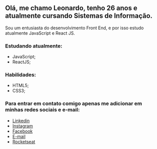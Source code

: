 

<!--
**Lsantana95/Lsantana95** is a ✨ _special_ ✨ repository because its `README.md` (this file) appears on your GitHub profile.

Here are some ideas to get you started:

- 🔭 I’m currently working on ...
- 🌱 I’m currently learning ...
- 👯 I’m looking to collaborate on ...
- 🤔 I’m looking for help with ...
- 💬 Ask me about ...
- 📫 How to reach me: ...
- 😄 Pronouns: ...
- ⚡ Fun fact: ...
-->

## Olá, me chamo Leonardo, tenho 26 anos e atualmente cursando Sistemas de Informação.
Sou um entusiasta do desenvolvimento Front End, e por isso estudo atualmente JavaScript e React JS.

### Estudando atualmente:
- JavaScript;
- ReactJS;

### Habilidades:

- HTML5;
- CSS3;

### Para entrar em contato comigo apenas me adicionar em minhas redes sociais e e-mail:

- <a href="https://www.linkedin.com/in/leonardo-santana-2460a8202">Linkedin</a>
- <a href="https://www.instagram.com/leonardosantanav95/">Instagram</a>
- <a href="https://www.facebook.com/leonardosantanav">Facebook</a>
- <a href="https://www.leonardosantanav78@gmail.com">E-mail</a>
- <a href="https://app.rocketseat.com.br/me/leonardo-e-santana-viruez-01228">Rocketseat</a>
